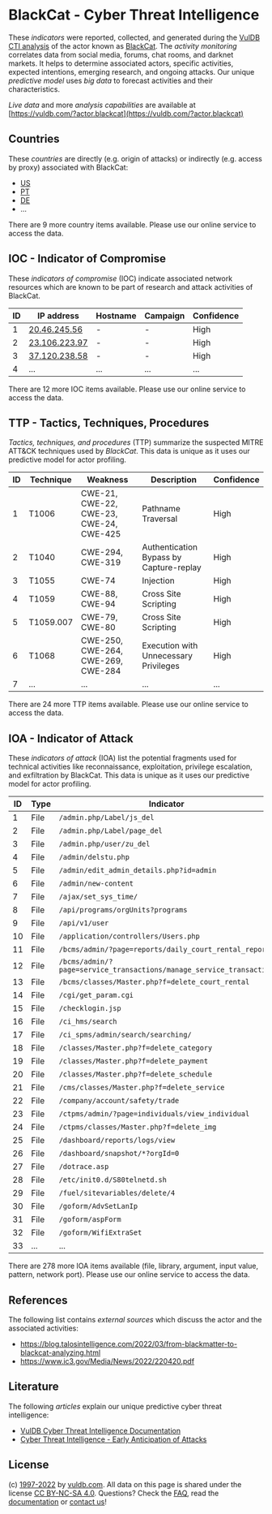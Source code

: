 # BlackCat - Cyber Threat Intelligence

These _indicators_ were reported, collected, and generated during the [VulDB CTI analysis](https://vuldb.com/?kb.cti) of the actor known as [BlackCat](https://vuldb.com/?actor.blackcat). The _activity monitoring_ correlates data from social media, forums, chat rooms, and darknet markets. It helps to determine associated actors, specific activities, expected intentions, emerging research, and ongoing attacks. Our unique _predictive model_ uses _big data_ to forecast activities and their characteristics.

_Live data_ and more _analysis capabilities_ are available at [https://vuldb.com/?actor.blackcat](https://vuldb.com/?actor.blackcat)

## Countries

These _countries_ are directly (e.g. origin of attacks) or indirectly (e.g. access by proxy) associated with BlackCat:

* [US](https://vuldb.com/?country.us)
* [PT](https://vuldb.com/?country.pt)
* [DE](https://vuldb.com/?country.de)
* ...

There are 9 more country items available. Please use our online service to access the data.

## IOC - Indicator of Compromise

These _indicators of compromise_ (IOC) indicate associated network resources which are known to be part of research and attack activities of BlackCat.

ID | IP address | Hostname | Campaign | Confidence
-- | ---------- | -------- | -------- | ----------
1 | [20.46.245.56](https://vuldb.com/?ip.20.46.245.56) | - | - | High
2 | [23.106.223.97](https://vuldb.com/?ip.23.106.223.97) | - | - | High
3 | [37.120.238.58](https://vuldb.com/?ip.37.120.238.58) | - | - | High
4 | ... | ... | ... | ...

There are 12 more IOC items available. Please use our online service to access the data.

## TTP - Tactics, Techniques, Procedures

_Tactics, techniques, and procedures_ (TTP) summarize the suspected MITRE ATT&CK techniques used by _BlackCat_. This data is unique as it uses our predictive model for actor profiling.

ID | Technique | Weakness | Description | Confidence
-- | --------- | -------- | ----------- | ----------
1 | T1006 | CWE-21, CWE-22, CWE-23, CWE-24, CWE-425 | Pathname Traversal | High
2 | T1040 | CWE-294, CWE-319 | Authentication Bypass by Capture-replay | High
3 | T1055 | CWE-74 | Injection | High
4 | T1059 | CWE-88, CWE-94 | Cross Site Scripting | High
5 | T1059.007 | CWE-79, CWE-80 | Cross Site Scripting | High
6 | T1068 | CWE-250, CWE-264, CWE-269, CWE-284 | Execution with Unnecessary Privileges | High
7 | ... | ... | ... | ...

There are 24 more TTP items available. Please use our online service to access the data.

## IOA - Indicator of Attack

These _indicators of attack_ (IOA) list the potential fragments used for technical activities like reconnaissance, exploitation, privilege escalation, and exfiltration by BlackCat. This data is unique as it uses our predictive model for actor profiling.

ID | Type | Indicator | Confidence
-- | ---- | --------- | ----------
1 | File | `/admin.php/Label/js_del` | High
2 | File | `/admin.php/Label/page_del` | High
3 | File | `/admin.php/user/zu_del` | High
4 | File | `/admin/delstu.php` | High
5 | File | `/admin/edit_admin_details.php?id=admin` | High
6 | File | `/admin/new-content` | High
7 | File | `/ajax/set_sys_time/` | High
8 | File | `/api/programs/orgUnits?programs` | High
9 | File | `/api/v1/user` | Medium
10 | File | `/application/controllers/Users.php` | High
11 | File | `/bcms/admin/?page=reports/daily_court_rental_report` | High
12 | File | `/bcms/admin/?page=service_transactions/manage_service_transaction` | High
13 | File | `/bcms/classes/Master.php?f=delete_court_rental` | High
14 | File | `/cgi/get_param.cgi` | High
15 | File | `/checklogin.jsp` | High
16 | File | `/ci_hms/search` | High
17 | File | `/ci_spms/admin/search/searching/` | High
18 | File | `/classes/Master.php?f=delete_category` | High
19 | File | `/classes/Master.php?f=delete_payment` | High
20 | File | `/classes/Master.php?f=delete_schedule` | High
21 | File | `/cms/classes/Master.php?f=delete_service` | High
22 | File | `/company/account/safety/trade` | High
23 | File | `/ctpms/admin/?page=individuals/view_individual` | High
24 | File | `/ctpms/classes/Master.php?f=delete_img` | High
25 | File | `/dashboard/reports/logs/view` | High
26 | File | `/dashboard/snapshot/*?orgId=0` | High
27 | File | `/dotrace.asp` | Medium
28 | File | `/etc/init0.d/S80telnetd.sh` | High
29 | File | `/fuel/sitevariables/delete/4` | High
30 | File | `/goform/AdvSetLanIp` | High
31 | File | `/goform/aspForm` | High
32 | File | `/goform/WifiExtraSet` | High
33 | ... | ... | ...

There are 278 more IOA items available (file, library, argument, input value, pattern, network port). Please use our online service to access the data.

## References

The following list contains _external sources_ which discuss the actor and the associated activities:

* https://blog.talosintelligence.com/2022/03/from-blackmatter-to-blackcat-analyzing.html
* https://www.ic3.gov/Media/News/2022/220420.pdf

## Literature

The following _articles_ explain our unique predictive cyber threat intelligence:

* [VulDB Cyber Threat Intelligence Documentation](https://vuldb.com/?kb.cti)
* [Cyber Threat Intelligence - Early Anticipation of Attacks](https://www.scip.ch/en/?labs.20201022)

## License

(c) [1997-2022](https://vuldb.com/?kb.changelog) by [vuldb.com](https://vuldb.com/?kb.about). All data on this page is shared under the license [CC BY-NC-SA 4.0](https://creativecommons.org/licenses/by-nc-sa/4.0/). Questions? Check the [FAQ](https://vuldb.com/?kb.faq), read the [documentation](https://vuldb.com/?kb) or [contact us](https://vuldb.com/?contact)!
